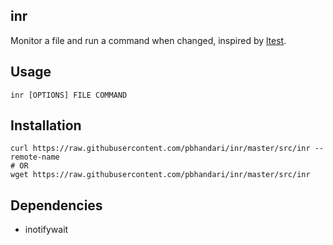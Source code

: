 ## inr

Monitor a file and run a command when changed, inspired by
[ltest](https://github.com/wmak/ltest).

## Usage
```
inr [OPTIONS] FILE COMMAND
```

## Installation
```
curl https://raw.githubusercontent.com/pbhandari/inr/master/src/inr --remote-name
# OR
wget https://raw.githubusercontent.com/pbhandari/inr/master/src/inr
```

## Dependencies
- inotifywait
